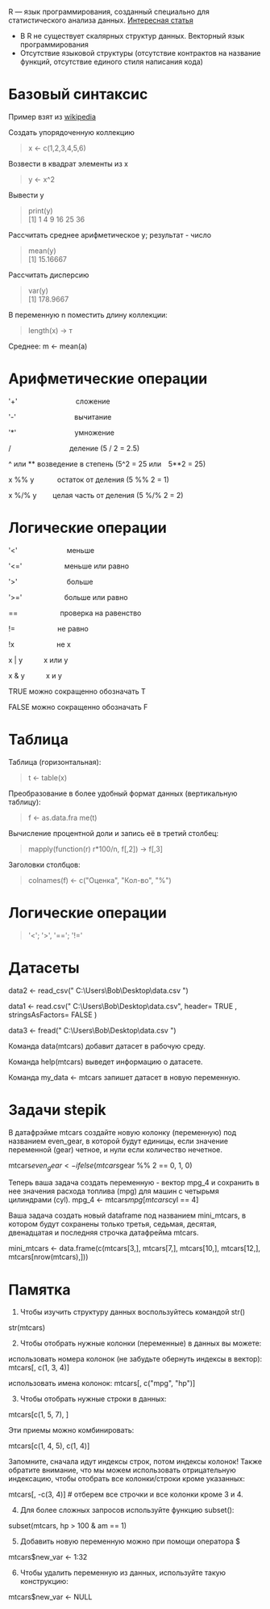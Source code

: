 R — язык программирования, созданный специально для статистического анализа данных.
[Интересная статья](https://habr.com/ru/company/otus/blog/723882/)
* В R не существует скалярных структур данных. Векторный язык программирования
* Отсутствие языковой структуры (отсутствие контрактов на название функций, отсутствие единого стиля написания кода)

# Базовый синтаксис
Пример взят из [wikipedia](https://ru.wikipedia.org/wiki/R_(%D1%8F%D0%B7%D1%8B%D0%BA_%D0%BF%D1%80%D0%BE%D0%B3%D1%80%D0%B0%D0%BC%D0%BC%D0%B8%D1%80%D0%BE%D0%B2%D0%B0%D0%BD%D0%B8%D1%8F))

Создать упорядоченную коллекцию
> x <- c(1,2,3,4,5,6)   

Возвести в квадрат элементы из x
> y <- x^2              

Вывести y
> print(y)              
> [1]  1  4  9 16 25 36

Рассчитать среднее арифметическое y; результат - число
> mean(y)               
> [1] 15.16667

Рассчитать дисперсию
> var(y)                
> [1] 178.9667

В переменную n поместить длину коллекции:
> length(x) -> т

Среднее:
m <- mean(a)

# Арифметические операции

'+'         сложение

'-'         вычитание

'*'         умножение

/         деление  (5 / 2 = 2.5)

^ или **  возведение в степень (5^2 = 25 или 5**2 = 25)

x %% y    остаток от деления  (5 %% 2 = 1)

x %/% y   целая часть от деления (5 %/% 2 = 2)

# Логические операции

'<'       меньше 

'<='      меньше или равно

'>'       больше

'>='      больше или равно

==      проверка на равенство

!=      не равно

!x      не x

x | y   x или y

x & y   x и y

TRUE  можно сокращенно обозначать T

FALSE можно сокращенно обозначать F

# Таблица 

Таблица (горизонтальная):
> t <- table(x)

Преобразование в более удобный формат данных (вертикальную таблицу):
> f <- as.data.fra me(t)

Вычисление процентной доли и запись её в третий столбец:
> mapply(function(r) r*100/n, f[,2]) -> f[,3]

Заголовки столбцов:
> colnames(f) <- c("Оценка", "Кол-во", "%")

# Логические операции
> '<'; '>', '=='; '!='

# Датасеты

data2 <- read_csv(" C:\\Users\\Bob\\Desktop\\data.csv ")

data1 <- read.csv(" C:\\Users\\Bob\\Desktop\\data.csv", header= TRUE , stringsAsFactors= FALSE )

data3 <- fread(" C:\\Users\\Bob\\Desktop\\data.csv ")

Команда data(mtcars) добавит датасет в рабочую среду. 

Команда help(mtcars) выведет информацию о датасете.

Команда my_data <- mtcars запишет датасет в новую переменную.

# Задачи stepik

В датафрэйме mtcars создайте новую колонку (переменную) под названием even_gear, в которой будут единицы, если значение переменной (gear) четное, и нули если количество нечетное.   

mtcars$even_gear <- ifelse(mtcars$gear %% 2 == 0, 1, 0)

Теперь ваша задача создать переменную - вектор mpg_4 и сохранить в нее значения расхода топлива (mpg) для машин с четырьмя цилиндрами (cyl). 
mpg_4 <- mtcars$mpg[mtcars$cyl == 4]

Ваша задача создать новый dataframe под названием mini_mtcars, в котором будут сохранены только третья, седьмая, десятая, двенадцатая и последняя строчка датафрейма mtcars.

mini_mtcars <- data.frame(c(mtcars[3,], mtcars[7,], mtcars[10,], mtcars[12,], mtcars[nrow(mtcars),]))

# Памятка

1. Чтобы изучить структуру данных воспользуйтесь командой str()

str(mtcars)

2. Чтобы отобрать нужные колонки (переменные) в данных вы можете:

использовать номера колонок (не забудьте обернуть индексы в вектор):
mtcars[, c(1, 3, 4)] 

использовать имена колонок:
mtcars[, c("mpg", "hp")]

3. Чтобы отобрать нужные строки в данных:

mtcars[c(1, 5, 7), ]

Эти приемы можно комбинировать:

mtcars[c(1, 4, 5), c(1, 4)] 

Запомните, сначала идут индексы строк, потом индексы колонок! Также обратите внимание, что мы можем использовать отрицательную индексацию, чтобы отобрать все колонки/строки кроме указанных:

mtcars[, -c(3, 4)] # отберем все строчки и все колонки кроме 3 и 4. 

4. Для более сложных запросов используйте функцию subset():

subset(mtcars, hp > 100 & am == 1)

5. Добавить новую переменную можно при помощи оператора $

mtcars$new_var <- 1:32

6. Чтобы удалить переменную из данных, используйте такую конструкцию:

mtcars$new_var <- NULL
